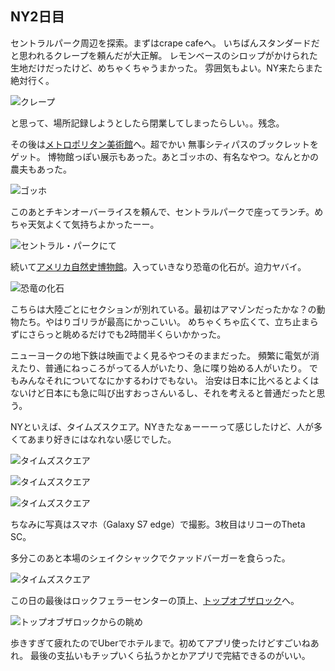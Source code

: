 ## NY2日目

セントラルパーク周辺を探索。まずはcrape cafeへ。
いちばんスタンダードだと思われるクレープを頼んだが大正解。
レモンベースのシロップがかけられた生地だけだったけど、めちゃくちゃうまかった。
雰囲気もよい。NY来たらまた絶対行く。

<p class="img"><img src="/assets/blog/images/9/1.jpg" alt="クレープ"></p>

と思って、場所記録しようとしたら閉業してしまったらしい。。残念。

その後は[メトロポリタン美術館](https://www.google.com/maps/place/@40.7794366,-73.9654327,17z/data=!3m2!4b1!5s0x89c25896e10b5523:0x6c1168e355509b8b!4m5!3m4!1s0x89c25896f660c26f:0x3b2fa4f4b6c6a1fa!8m2!3d40.7794366!4d-73.963244?authuser=0&hl=ja)へ。超でかい
無事シティパスのブックレットをゲット。
博物館っぽい展示もあった。あとゴッホの、有名なやつ。なんとかの農夫もあった。

<p class="img"><img src="/assets/blog/images/9/2.jpg" alt="ゴッホ"></p>

このあとチキンオーバーライスを頼んで、セントラルパークで座ってランチ。めちゃ天気よくて気持ちよかったーー。

<p class="img"><img src="/assets/blog/images/9/3.jpg" alt="セントラル・パークにて"></p>

続いて[アメリカ自然史博物館](https://www.google.com/maps/place/@40.7799294,-73.9726358,16.41z/data=!3m1!5s0x89c25896e10b5523:0x6c1168e355509b8b!4m12!1m6!3m5!1s0x89c25896f660c26f:0x3b2fa4f4b6c6a1fa!2z44Oh44OI44Ot44Od44Oq44K_44Oz576O6KGT6aSo!8m2!3d40.7794366!4d-73.963244!3m4!1s0x0:0xa27d8172624c5db1!8m2!3d40.7813244!4d-73.9739889?authuser=0&hl=ja)。入っていきなり恐竜の化石が。迫力ヤバイ。

<p class="img"><img src="/assets/blog/images/9/4.jpg" alt="恐竜の化石"></p>

こちらは大陸ごとにセクションが別れている。最初はアマゾンだったかな？の動物たち。やはりゴリラが最高にかっこいい。
めちゃくちゃ広くて、立ち止まらずにさらっと眺めるだけでも2時間半くらいかかった。

ニューヨークの地下鉄は映画でよく見るやつそのままだった。
頻繁に電気が消えたり、普通にねっころがってる人がいたり、急に喋り始める人がいたり。
でもみんなそれについてなにかするわけでもない。
治安は日本に比べるとよくはないけど日本にも急に叫び出すおっさんいるし、それを考えると普通だったと思う。

NYといえば、タイムズスクエア。NYきたなぁーーーって感じしたけど、人が多くてあまり好きにはなれない感じでした。

<p class="img"><img src="/assets/blog/images/9/5.jpg" alt="タイムズスクエア"></p>
<p class="img"><img src="/assets/blog/images/9/6.jpg" alt="タイムズスクエア"></p>
<p class="img"><img src="/assets/blog/images/9/7.jpg" alt="タイムズスクエア"></p>

ちなみに写真はスマホ（Galaxy S7 edge）で撮影。3枚目はリコーのTheta SC。

多分このあと本場のシェイクシャックでクァッドバーガーを食らった。
<p class="img"><img src="/assets/blog/images/9/8.jpg" alt="タイムズスクエア"></p>

この日の最後はロックフェラーセンターの頂上、[トップオブザロック](https://www.google.com/maps/place/@40.7591205,-73.9817154,17z/data=!3m2!4b1!5s0x89c258fecf0c6825:0xb825fcec483ad5d5!4m5!3m4!1s0x89c258ff31cabb7b:0xda17e23e0f1fc620!8m2!3d40.7591205!4d-73.9795267?authuser=0&hl=ja)へ。

<p class="img"><img src="/assets/blog/images/9/9.jpg" alt="トップオブザロックからの眺め"></p>
    
歩きすぎて疲れたのでUberでホテルまで。初めてアプリ使ったけどすごいねあれ。
最後の支払いもチップいくら払うかとかアプリで完結できるのがいい。
